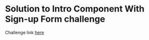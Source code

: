 # Solution to Intro Component With Sign-up Form challenge

Challenge link [here](https://www.frontendmentor.io/challenges/intro-component-with-signup-form-5cf91bd49edda32581d28fd1)

